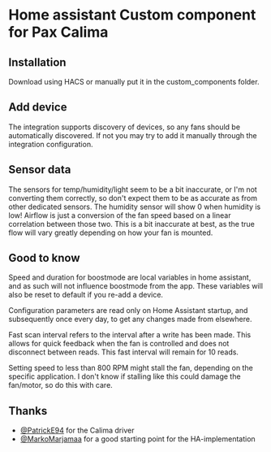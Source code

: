 # Home assistant Custom component for Pax Calima

## Installation

Download using HACS or manually put it in the custom_components folder.

## Add device

The integration supports discovery of devices, so any fans should be automatically discovered.
If not you may try to add it manually through the integration configuration.

## Sensor data

The sensors for temp/humidity/light seem to be a bit inaccurate, or I'm not converting them correctly, so don't expect them to be as accurate as from other dedicated sensors.
The humidity sensor will show 0 when humidity is low!
Airflow is just a conversion of the fan speed based on a linear correlation between those two. This is a bit inaccurate at best, as the true flow will vary greatly depending on how your fan is mounted.


## Good to know

Speed and duration for boostmode are local variables in home assistant, and as such will not influence boostmode from the app. These variables will also be reset to default if you re-add a device.

Configuration parameters are read only on Home Assistant startup, and subsequently once every day, to get any changes made from elsewhere.

Fast scan interval refers to the interval after a write has been made. This allows for quick feedback when the fan is controlled and does not disconnect between reads. This fast interval will remain for 10 reads.

Setting speed to less than 800 RPM might stall the fan, depending on the specific application. I don't know if stalling like this could damage the fan/motor, so do this with care.

## Thanks

- [@PatrickE94](https://github.com/PatrickE94/pycalima) for the Calima driver
- [@MarkoMarjamaa](https://github.com/MarkoMarjamaa/homeassistant-paxcalima) for a good starting point for the HA-implementation
